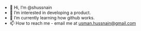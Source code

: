 - 👋 Hi, I’m @shussnain
- 👀 I’m interested in developing a product.
- 🌱 I’m currently learning how github works.
- 📫 How to reach me - email me at usman.hussnain@gmail.com

<!---
shussnain/shussnain is a ✨ special ✨ repository because its `README.md` (this file) appears on your GitHub profile.
You can click the Preview link to take a look at your changes.
--->
